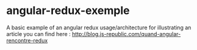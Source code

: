 # angular-redux-exemple
A basic example of an angular redux usage/architecture for illustrating an article you can find here : http://blog.js-republic.com/quand-angular-rencontre-redux
